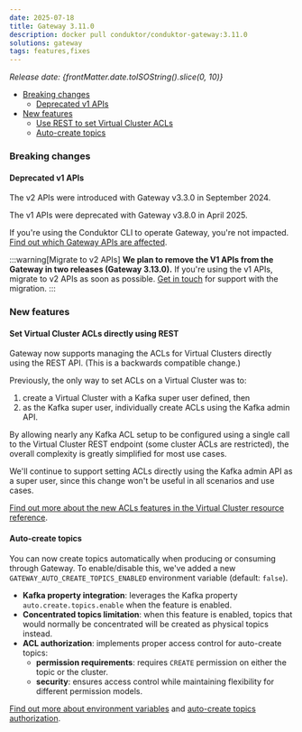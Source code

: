 ```yaml
---
date: 2025-07-18
title: Gateway 3.11.0
description: docker pull conduktor/conduktor-gateway:3.11.0
solutions: gateway
tags: features,fixes
---
```


*Release date: {frontMatter.date.toISOString().slice(0, 10)}*

- [Breaking changes](#breaking-changes)
  - [Deprecated v1 APIs](#deprecated-v1-apis)
- [New features](#new-features)
  - [Use REST to set Virtual Cluster ACLs](#set-virtual-cluster-acls-directly-using-rest)
  - [Auto-create topics](#auto-create-topics)

### Breaking changes

#### Deprecated v1 APIs

The v2 APIs were introduced with Gateway v3.3.0 in September 2024.  

The v1 APIs were deprecated with Gateway v3.8.0 in April 2025.

If you're using the Conduktor CLI to operate Gateway, you're not impacted. [Find out which Gateway APIs are affected](https://developers.conduktor.io/?product=gateway&version=3.6.1&gatewayApiVersion=v1).

:::warning[Migrate to v2 APIs]
**We plan to remove the V1 APIs from the Gateway in two releases (Gateway 3.13.0).** If you're using the v1 APIs, migrate to v2 APIs as soon as possible. [Get in touch](https://support.conduktor.io/hc/en-gb/requests/new?ticket_form_id=17438363566609) for support with the migration.
:::

### New features

#### Set Virtual Cluster ACLs directly using REST

Gateway now supports managing the ACLs for Virtual Clusters directly using the REST API. (This is a backwards compatible change.)

Previously, the only way to set ACLs on a Virtual Cluster was to:

1. create a Virtual Cluster with a Kafka super user defined, then
1. as the Kafka super user, individually create ACLs using the Kafka admin API.

By allowing nearly any Kafka ACL setup to be configured using a single call to the Virtual Cluster REST endpoint (some cluster ACLs are restricted), the overall complexity is greatly simplified for most use cases.

We'll continue to support setting ACLs directly using the Kafka admin API as a super user, since this change won't be useful in all scenarios and use cases.

[Find out more about the new ACLs features in the Virtual Cluster resource reference](/gateway/reference/resources-reference/#virtual-cluster-acls).

#### Auto-create topics

You can now create topics automatically when producing or consuming through Gateway. To enable/disable this, we've added a new `GATEWAY_AUTO_CREATE_TOPICS_ENABLED` environment variable (default: `false`).

- **Kafka property integration**: leverages the Kafka property `auto.create.topics.enable` when the feature is enabled.
- **Concentrated topics limitation**: when this feature is enabled, topics that would normally be concentrated will be created as physical topics instead.
- **ACL authorization**: implements proper access control for auto-create topics:
  - **permission requirements**: requires `CREATE` permission on either the topic or the cluster.
  - **security**: ensures access control while maintaining flexibility for different permission models.

[Find out more about environment variables](/gateway/configuration/env-variables#connect-from-clients-to-gateway) and [auto-create topics authorization](/gateway/how-to/manage-service-accounts-and-acls#auto-create-topics-authorization).
